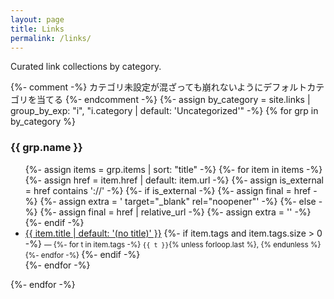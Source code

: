 ```yaml
---
layout: page
title: Links
permalink: /links/
---
```


Curated link collections by category.

{%- comment -%}
カテゴリ未設定が混ざっても崩れないようにデフォルトカテゴリを当てる
{%- endcomment -%}
{%- assign by_category = site.links | group_by_exp: "i", "i.category | default: 'Uncategorized'" -%}
{% for grp in by_category %}

### {{ grp.name }}
<ul>
  {%- assign items = grp.items | sort: "title" -%}
  {%- for item in items -%}
    {%- assign href = item.href | default: item.url -%}
    {%- assign is_external = href contains '://' -%}
    {%- if is_external -%}
      {%- assign final = href -%}
      {%- assign extra = ' target="_blank" rel="noopener"' -%}
    {%- else -%}
      {%- assign final = href | relative_url -%}
      {%- assign extra = '' -%}
    {%- endif -%}
    <li>
      <a href="{{ final }}"{{ extra }}>{{ item.title | default: '(no title)' }}</a>
      {%- if item.tags and item.tags.size > 0 -%}
        <small> —
        {%- for t in item.tags -%}
          <code>{{ t }}</code>{% unless forloop.last %}, {% endunless %}
        {%- endfor -%}
        </small>
      {%- endif -%}
    </li>
  {%- endfor -%}
</ul>
{%- endfor -%}
